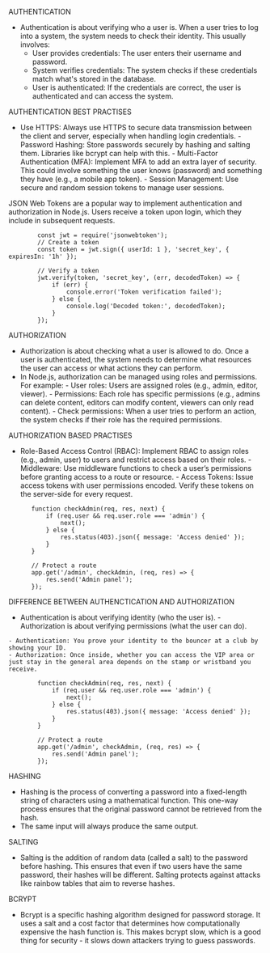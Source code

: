 AUTHENTICATION
  - Authentication is about verifying who a user is. When a user tries to log into a system, the system needs to check their identity. This usually involves:
    - User provides credentials: The user enters their username and password.
    - System verifies credentials: The system checks if these credentials match what's stored in the database.
    - User is authenticated: If the credentials are correct, the user is authenticated and can access the system.

AUTHENTICATION BEST PRACTISES
   - Use HTTPS: Always use HTTPS to secure data transmission between the client and server, especially when handling login credentials.
    - Password Hashing: Store passwords securely by hashing and salting them. Libraries like bcrypt can help with this.
    - Multi-Factor Authentication (MFA): Implement MFA to add an extra layer of security. This could involve something the user knows (password) and something they have (e.g., a mobile app token).
    - Session Management: Use secure and random session tokens to manage user sessions.

JSON Web Tokens are a popular way to implement authentication and authorization in Node.js. Users receive a token upon login, which they include in subsequent requests. 

            const jwt = require('jsonwebtoken');
            // Create a token
            const token = jwt.sign({ userId: 1 }, 'secret_key', { expiresIn: '1h' });

            // Verify a token
            jwt.verify(token, 'secret_key', (err, decodedToken) => {
                if (err) {
                    console.error('Token verification failed');
                } else {
                    console.log('Decoded token:', decodedToken);
                }
            });



AUTHORIZATION
  - Authorization is about checking what a user is allowed to do. Once a user is authenticated, the system needs to determine what resources the user can access or what actions they can perform. 
  - In Node.js, authorization can be managed using roles and permissions. For example:
        - User roles: Users are assigned roles (e.g., admin, editor, viewer).
        - Permissions: Each role has specific permissions (e.g., admins can delete content, editors can modify content, viewers can only read content).
        - Check permissions: When a user tries to perform an action, the system checks if their role has the required permissions.

AUTHORIZATION BASED PRACTISES
   - Role-Based Access Control (RBAC): Implement RBAC to assign roles (e.g., admin, user) to users and restrict access based on their roles.
    - Middleware: Use middleware functions to check a user’s permissions before granting access to a route or resource.
    - Access Tokens: Issue access tokens with user permissions encoded. Verify these tokens on the server-side for every request.

            function checkAdmin(req, res, next) {
                if (req.user && req.user.role === 'admin') {
                    next();
                } else {
                    res.status(403).json({ message: 'Access denied' });
                }
            }

            // Protect a route
            app.get('/admin', checkAdmin, (req, res) => {
                res.send('Admin panel');
            });



DIFFERENCE BETWEEN AUTHENCTICATION AND AUTHORIZATION
   - Authentication is about verifying identity (who the user is).
    - Authorization is about verifying permissions (what the user can do).

    - Authentication: You prove your identity to the bouncer at a club by showing your ID.
    - Authorization: Once inside, whether you can access the VIP area or just stay in the general area depends on the stamp or wristband you receive.

            function checkAdmin(req, res, next) {
                if (req.user && req.user.role === 'admin') {
                    next();
                } else {
                    res.status(403).json({ message: 'Access denied' });
                }
            }

            // Protect a route
            app.get('/admin', checkAdmin, (req, res) => {
                res.send('Admin panel');
            });




HASHING
 - Hashing is the process of converting a password into a fixed-length string of characters using a mathematical function. This one-way process ensures that the original password cannot be retrieved from the hash.
 - The same input will always produce the same output.

SALTING
 - Salting is the addition of random data (called a salt) to the password before hashing. This ensures that even if two users have the same password, their hashes will be different. Salting protects against attacks like rainbow tables that aim to reverse hashes.

BCRYPT
 - Bcrypt is a specific hashing algorithm designed for password storage. It uses a salt and a cost factor that determines how computationally expensive the hash function is. This makes bcrypt slow, which is a good thing for security - it slows down attackers trying to guess passwords.